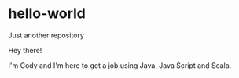 # hello-world
Just another repository

Hey there!

I'm Cody and I'm here to get a job using Java, Java Script and Scala. 
